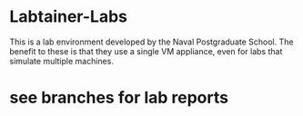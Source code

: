 # Labtainer-Labs
This is a lab environment developed by the Naval Postgraduate School. The benefit to these is that they use a single VM appliance, even for labs that simulate multiple machines.


# see branches for lab reports
